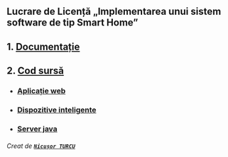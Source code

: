 ## Lucrare de Licență „Implementarea unui sistem software de tip Smart Home”

## 1. [Documentație](https://github.com/turcunicusor/Licenta/blob/master/Documentation "Apasă aici pentru a accesa documentația.")

## 2. [Cod sursă](https://github.com/turcunicusor/Licenta/tree/master/Source%20Code "Apasă aici pentru a accesa codul sursă.")
 * ### [Aplicație web](https://github.com/turcunicusor/Licenta/tree/master/Source%20Code/Frontend/smarthome "Apasă aici pentru a accesa codul sursă.")

 * ### [Dispozitive inteligente](https://github.com/turcunicusor/Licenta/tree/master/Source%20Code/Client/Devices "Apasă aici pentru a accesa codul sursă.")

 * ### [Server java](https://github.com/turcunicusor/Licenta/tree/master/Source%20Code/ServerSH "Apasă aici pentru a accesa codul sursă.")

###### Creat de [_**`Nicușor TURCU`**_](https://github.com/turcunicusor "Github")
